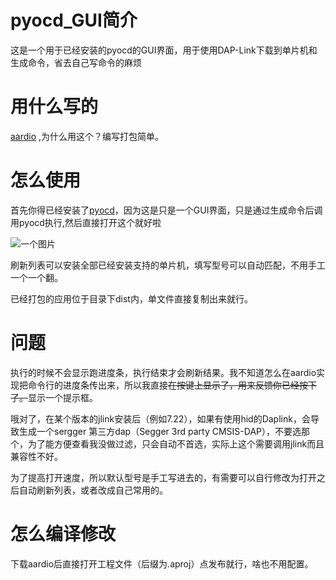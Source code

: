# pyocd_GUI简介

这是一个用于已经安装的pyocd的GUI界面，用于使用DAP-Link下载到单片机和生成命令，省去自己写命令的麻烦

# 用什么写的

[aardio](https://aardio.com/) ,为什么用这个？编写打包简单。

# 怎么使用

首先你得已经安装了[pyocd](https://github.com/pyocd/pyOCD)，因为这是只是一个GUI界面，只是通过生成命令后调用pyocd执行,然后直接打开这个就好啦

![一个图片](http://c.51hei.com/d/forum/202304/25/142034iz7zt6ovv44xttoo.png)

刷新列表可以安装全部已经安装支持的单片机，填写型号可以自动匹配，不用手工一个一个翻。

已经打包的应用位于目录下dist内，单文件直接复制出来就行。

# 问题

执行的时候不会显示跑进度条，执行结束才会刷新结果。我不知道怎么在aardio实现把命令行的进度条传出来，所以我直接~~在按键上显示了，用来反馈你已经按下了。~~显示一个提示框。

哦对了，在某个版本的jlink安装后（例如7.22），如果有使用hid的Daplink，会导致生成一个sergger 第三方dap（Segger 3rd party CMSIS-DAP），不要选那个，为了能方便查看我没做过滤，只会自动不首选，实际上这个需要调用jlink而且兼容性不好。

为了提高打开速度，所以默认型号是手工写进去的，有需要可以自行修改为打开之后自动刷新列表，或者改成自己常用的。

# 怎么编译修改

下载aardio后直接打开工程文件（后缀为.aproj）点发布就行，啥也不用配置。
